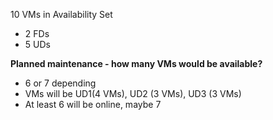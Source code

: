 10 VMs in Availability Set
- 2 FDs
- 5 UDs

**Planned maintenance - how many VMs would be available?**
  - 6 or 7 depending
  - VMs will be UD1(4 VMs), UD2 (3 VMs), UD3 (3 VMs)
  - At least 6 will be online, maybe 7
